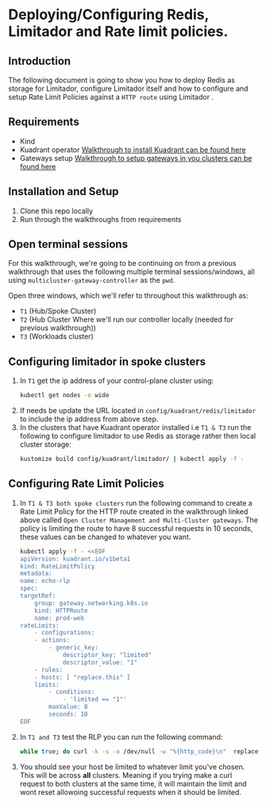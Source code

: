 # Deploying/Configuring Redis, Limitador and Rate limit policies.

## Introduction
The following document is going to show you how to deploy Redis as storage for Limitador, configure Limitador itself and how to configure and setup Rate Limit Policies against a `HTTP route` using Limitador .

## Requirements
* Kind
* Kuadrant operator [Walkthrough to install Kuadrant can be found here](https://github.com/Kuadrant/multicluster-gateway-controller/docs/how-to's/kuadrant-addon-walkthrough.md)
* Gateways setup [Walkthrough to setup gateways in you clusters can be found here](https://github.com/Kuadrant/multicluster-gateway-controller/docs/how-to's/ocm-control-plane-walkthrough.md)


 ## Installation and Setup
1. Clone this repo locally 
2. Run through the walkthroughs from requirements

## Open terminal sessions
For this walkthrough, we're going to be continuing on from a previous walkthrough that uses the following multiple terminal sessions/windows, all using `multicluster-gateway-controller` as the `pwd`.

Open three windows, which we'll refer to throughout this walkthrough as:

* `T1` (Hub/Spoke Cluster)
* `T2` (Hub Cluster Where we'll run our controller locally (needed for previous walkthrough))
* `T3` (Workloads cluster)

## Configuring limitador in spoke clusters
1. In `T1` get the ip address of your control-plane cluster using:
    ``` bash
    kubectl get nodes -o wide
    ```
1. If needs be update the URL located in `config/kuadrant/redis/limitador` to include the ip address from above step.
1. In the clusters that have Kuadrant operator installed i.e `T1 & T3` run the following to configure limitador to use Redis as storage rather then local cluster storage:
    ```bash
    kustomize build config/kuadrant/limitador/ | kubectl apply -f -
    ```
## Configuring Rate Limit Policies
1. In `T1 & T3 both spoke clusters` run the following command to create a Rate Limit Policy for the HTTP route created in the walkthrough linked above called `Open Cluster Management and Multi-Cluster gateways`. The policy is limiting the route to have 8 successful requests in 10 seconds, these values can be changed to whatever you want.

    ```bash
    kubectl apply -f - <<EOF
    apiVersion: kuadrant.io/v1beta1
    kind: RateLimitPolicy
    metadata:
    name: echo-rlp
    spec:
    targetRef:
        group: gateway.networking.k8s.io
        kind: HTTPRoute
        name: prod-web
    rateLimits:
        - configurations:
        - actions:
            - generic_key:
                descriptor_key: "limited"
                descriptor_value: "1"
        - rules:
        - hosts: [ "replace.this" ]
        limits:
            - conditions:
                - 'limited == "1"'
            maxValue: 8
            seconds: 10
    EOF
    ```
1.  In `T1 and T3` test the RLP you can run the following command:
    ```bash
    while true; do curl -k -s -o /dev/null -w "%{http_code}\n"  replace.this.with.host && sleep 1; done
    ```
2. You should see your host be limited to whatever limit you've chosen. This will be across **all** clusters. Meaning if you trying make a curl request to both clusters at the same time, it will maintain the limit and wont reset allowoing successful requests when it should be limited.

